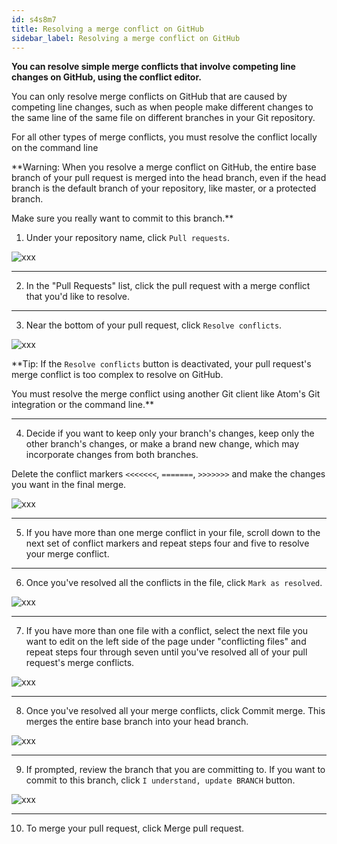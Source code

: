 ```yaml
---
id: s4s8m7
title: Resolving a merge conflict on GitHub
sidebar_label: Resolving a merge conflict on GitHub
---
```


**You can resolve simple merge conflicts that involve competing line changes on GitHub, using the conflict editor.**

You can only resolve merge conflicts on GitHub that are caused by competing line changes, such as when people make different changes to the same line of the same file on different branches in your Git repository.

For all other types of merge conflicts, you must resolve the conflict locally on the command line


**Warning: When you resolve a merge conflict on GitHub, the entire base branch of your pull request is merged into the head branch, even if the head branch is the default branch of your repository, like master, or a protected branch.

Make sure you really want to commit to this branch.**

1. Under your repository name, click  `Pull requests`.

<!-- repo-tabs-pull-requests (1) -->
![xxx](https://raw.githubusercontent.com/ChickenKyiv/awesome-git-article/master/img/commands/repo-tabs-pull-requests.png)

---


2. In the "Pull Requests" list, click the pull request with a merge conflict that you'd like to resolve.

---


3. Near the bottom of your pull request, click `Resolve conflicts`.

<!-- resolve-merge-conflicts-button -->
![xxx](https://raw.githubusercontent.com/ChickenKyiv/awesome-git-article/master/img/commands/resolve-merge-conflicts-button.png)

**Tip: If the `Resolve conflicts` button is deactivated, your pull request's merge conflict is too complex to resolve on GitHub.

You must resolve the merge conflict using another Git client like Atom's Git integration or the command line.**

---


4. Decide if you want to keep only your branch's changes, keep only the other branch's changes, or make a brand new change, which may incorporate changes from both branches.

Delete the conflict markers `<<<<<<<`, `=======`, `>>>>>>>` and make the changes you want in the final merge.

<!-- view-merge-conflict-with-markers -->
![xxx](https://raw.githubusercontent.com/ChickenKyiv/awesome-git-article/master/img/commands/view-merge-conflict-with-markers.png)

---


5. If you have more than one merge conflict in your file, scroll down to the next set of conflict markers and repeat steps four and five to resolve your merge conflict.

---


6. Once you've resolved all the conflicts in the file, click `Mark as resolved`.

<!-- mark-as-resolved-button -->

![xxx](https://raw.githubusercontent.com/ChickenKyiv/awesome-git-article/master/img/commands/mark-as-resolved-button.png)

---


7. If you have more than one file with a conflict, select the next file you want to edit on the left side of the page under "conflicting files" and repeat steps four through seven until you've resolved all of your pull request's merge conflicts.

<!-- resolve-merge-conflict-select-conflicting-file -->

![xxx](https://raw.githubusercontent.com/ChickenKyiv/awesome-git-article/master/img/commands/resolve-merge-conflict-select-conflicting-file.png)

---


8. Once you've resolved all your merge conflicts, click Commit merge. This merges the entire base branch into your head branch.

<!-- merge-conflict-commit-changes -->

![xxx](https://raw.githubusercontent.com/ChickenKyiv/awesome-git-article/master/img/commands/merge-conflict-commit-changes.png)

---


9. If prompted, review the branch that you are committing to. If you want to commit to this branch, click `I understand, update BRANCH` button.  

<!-- merge-conflict-confirmation -->

![xxx](https://raw.githubusercontent.com/ChickenKyiv/awesome-git-article/master/img/commands/merge-conflict-confirmation.png)

---


10. To merge your pull request, click Merge pull request.


<!-- https://help.github.com/en/articles/resolving-a-merge-conflict-on-github -->
